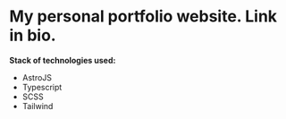 # My personal portfolio website. Link in bio.

**Stack of technologies used:**
- AstroJS
- Typescript
- SCSS
- Tailwind
